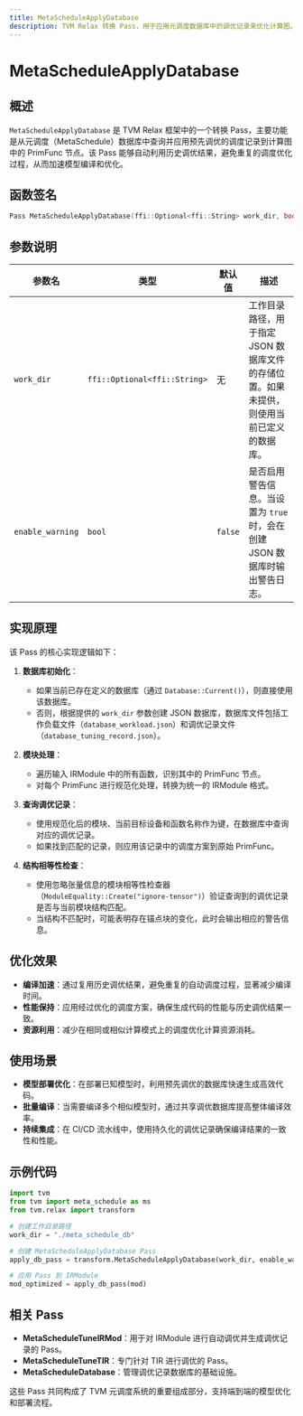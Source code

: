 ```yaml
---
title: MetaScheduleApplyDatabase
description: TVM Relax 转换 Pass，用于应用元调度数据库中的调优记录来优化计算图。
---
```


# MetaScheduleApplyDatabase

## 概述

`MetaScheduleApplyDatabase` 是 TVM Relax 框架中的一个转换 Pass，主要功能是从元调度（MetaSchedule）数据库中查询并应用预先调优的调度记录到计算图中的 PrimFunc 节点。该 Pass 能够自动利用历史调优结果，避免重复的调度优化过程，从而加速模型编译和优化。

## 函数签名

```cpp
Pass MetaScheduleApplyDatabase(ffi::Optional<ffi::String> work_dir, bool enable_warning = false)
```

## 参数说明

| 参数名 | 类型 | 默认值 | 描述 |
|--------|------|---------|------|
| `work_dir` | `ffi::Optional<ffi::String>` | 无 | 工作目录路径，用于指定 JSON 数据库文件的存储位置。如果未提供，则使用当前已定义的数据库。 |
| `enable_warning` | `bool` | `false` | 是否启用警告信息。当设置为 `true` 时，会在创建 JSON 数据库时输出警告日志。 |

## 实现原理

该 Pass 的核心实现逻辑如下：

1. **数据库初始化**：
   - 如果当前已存在定义的数据库（通过 `Database::Current()`），则直接使用该数据库。
   - 否则，根据提供的 `work_dir` 参数创建 JSON 数据库，数据库文件包括工作负载文件（`database_workload.json`）和调优记录文件（`database_tuning_record.json`）。

2. **模块处理**：
   - 遍历输入 IRModule 中的所有函数，识别其中的 PrimFunc 节点。
   - 对每个 PrimFunc 进行规范化处理，转换为统一的 IRModule 格式。

3. **查询调优记录**：
   - 使用规范化后的模块、当前目标设备和函数名称作为键，在数据库中查询对应的调优记录。
   - 如果找到匹配的记录，则应用该记录中的调度方案到原始 PrimFunc。

4. **结构相等性检查**：
   - 使用忽略张量信息的模块相等性检查器（`ModuleEquality::Create("ignore-tensor")`）验证查询到的调优记录是否与当前模块结构匹配。
   - 当结构不匹配时，可能表明存在锚点块的变化，此时会输出相应的警告信息。

## 优化效果

- **编译加速**：通过复用历史调优结果，避免重复的自动调度过程，显著减少编译时间。
- **性能保持**：应用经过优化的调度方案，确保生成代码的性能与历史调优结果一致。
- **资源利用**：减少在相同或相似计算模式上的调度优化计算资源消耗。

## 使用场景

- **模型部署优化**：在部署已知模型时，利用预先调优的数据库快速生成高效代码。
- **批量编译**：当需要编译多个相似模型时，通过共享调优数据库提高整体编译效率。
- **持续集成**：在 CI/CD 流水线中，使用持久化的调优记录确保编译结果的一致性和性能。

## 示例代码

```python
import tvm
from tvm import meta_schedule as ms
from tvm.relax import transform

# 创建工作目录路径
work_dir = "./meta_schedule_db"

# 创建 MetaScheduleApplyDatabase Pass
apply_db_pass = transform.MetaScheduleApplyDatabase(work_dir, enable_warning=True)

# 应用 Pass 到 IRModule
mod_optimized = apply_db_pass(mod)
```

## 相关 Pass

- **MetaScheduleTuneIRMod**：用于对 IRModule 进行自动调优并生成调优记录的 Pass。
- **MetaScheduleTuneTIR**：专门针对 TIR 进行调优的 Pass。
- **MetaScheduleDatabase**：管理调优记录数据库的基础设施。

这些 Pass 共同构成了 TVM 元调度系统的重要组成部分，支持端到端的模型优化和部署流程。